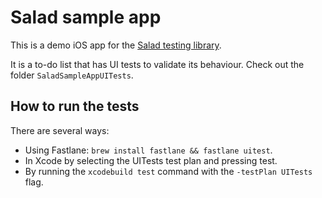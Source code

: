 # Salad sample app

This is a demo iOS app for the [Salad testing library](https://github.com/Q42/Salad).

It is a to-do list that has UI tests to validate its behaviour. 
Check out the folder `SaladSampleAppUITests`.

## How to run the tests

There are several ways:

* Using Fastlane: `brew install fastlane && fastlane uitest`.
* In Xcode by selecting the UITests test plan and pressing test.
* By running the `xcodebuild test` command with the `-testPlan UITests` flag.
